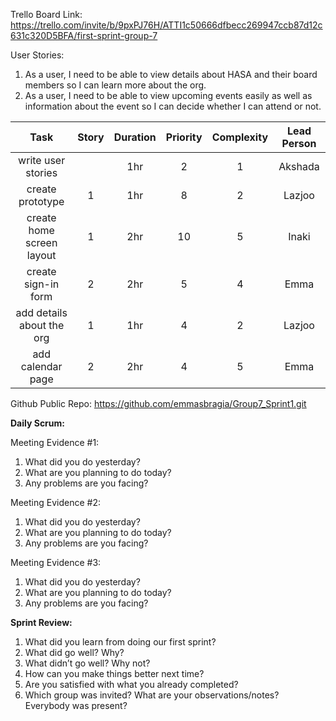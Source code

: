 Trello Board Link: https://trello.com/invite/b/9pxPJ76H/ATTI1c50666dfbecc269947ccb87d12c631c320D5BFA/first-sprint-group-7 

User Stories: 
1. As a user, I need to be able to view details about HASA and their board members so I can learn more about the org.
2. As a user, I need to be able to view upcoming events easily as well as information about the event so I can decide whether I can attend or not.


| Task                      | Story | Duration | Priority | Complexity | Lead Person |
|:-------------------------:|:-----:|:--------:|:--------:|:----------:|:-----------:|
| write user stories        |       | 1hr      | 2        | 1          | Akshada     |
| create prototype          | 1     | 1hr      | 8        | 2          | Lazjoo      |
| create home screen layout | 1     | 2hr      | 10       | 5          | Inaki       |
| create sign-in form       | 2     | 2hr      | 5        | 4          | Emma        |
| add details about the org | 1     | 1hr      | 4        | 2          | Lazjoo      |
| add calendar page         | 2     | 2hr      | 4        | 5          | Emma        |



Github Public Repo: https://github.com/emmasbragia/Group7_Sprint1.git 

**Daily Scrum:** 

Meeting Evidence #1:
1. What did you do yesterday?
2.  What are you planning to do today?
3.  Any problems are you facing?

Meeting Evidence #2:

1. What did you do yesterday?
2. What are you planning to do today?
3. Any problems are you facing?

Meeting Evidence #3:

1. What did you do yesterday?
2. What are you planning to do today?
3. Any problems are you facing?


**Sprint Review:**

1. What did you learn from doing our first sprint?
2. What did go well? Why?
3. What didn’t go well? Why not?
4. How can you make things better next time?
5. Are you satisfied with what you already completed?
6. Which group was invited? What are your observations/notes? Everybody was present?
